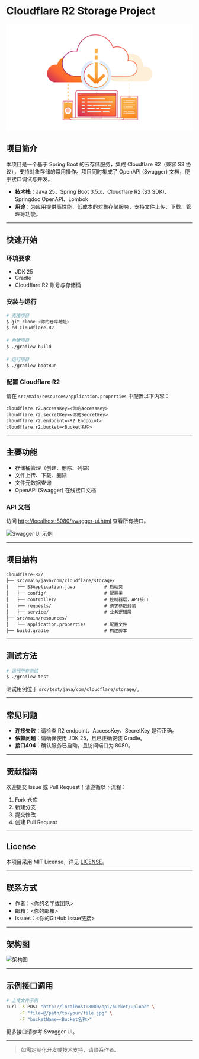 # Cloudflare R2 Storage Project

![Project Banner](./figures/Cloudflare_R2.svg)

## 项目简介

本项目是一个基于 Spring Boot 的云存储服务，集成 Cloudflare R2（兼容 S3 协议），支持对象存储的常用操作。项目同时集成了 OpenAPI (Swagger) 文档，便于接口调试与开发。

- **技术栈**：Java 25、Spring Boot 3.5.x、Cloudflare R2 (S3 SDK)、Springdoc OpenAPI、Lombok
- **用途**：为应用提供高性能、低成本的对象存储服务，支持文件上传、下载、管理等功能。

---

## 快速开始

### 环境要求
- JDK 25
- Gradle
- Cloudflare R2 账号与存储桶

### 安装与运行
```bash
# 克隆项目
$ git clone <你的仓库地址>
$ cd Cloudflare-R2

# 构建项目
$ ./gradlew build

# 运行项目
$ ./gradlew bootRun
```

### 配置 Cloudflare R2
请在 `src/main/resources/application.properties` 中配置以下内容：
```properties
cloudflare.r2.accessKey=<你的AccessKey>
cloudflare.r2.secretKey=<你的SecretKey>
cloudflare.r2.endpoint=<R2 Endpoint>
cloudflare.r2.bucket=<Bucket名称>
```

---

## 主要功能

- 存储桶管理（创建、删除、列举）
- 文件上传、下载、删除
- 文件元数据查询
- OpenAPI (Swagger) 在线接口文档

### API 文档
访问 [http://localhost:8080/swagger-ui.html](http://localhost:8080/swagger-ui.html) 查看所有接口。

![Swagger UI 示例](<替换为Swagger UI截图URL>)

---

## 项目结构
```
Cloudflare-R2/
├── src/main/java/com/cloudflare/storage/
│   ├── S3Application.java           # 启动类
│   ├── config/                      # 配置类
│   ├── controller/                  # 控制器层，API接口
│   ├── requests/                    # 请求参数封装
│   ├── service/                     # 业务逻辑层
├── src/main/resources/
│   └── application.properties       # 配置文件
├── build.gradle                     # 构建脚本
```

---

## 测试方法

```bash
# 运行所有测试
$ ./gradlew test
```

测试用例位于 `src/test/java/com/cloudflare/storage/`。

---

## 常见问题

- **连接失败**：请检查 R2 endpoint、AccessKey、SecretKey 是否正确。
- **依赖问题**：请确保使用 JDK 25，且已正确安装 Gradle。
- **接口404**：确认服务已启动，且访问端口为 8080。

---

## 贡献指南

欢迎提交 Issue 或 Pull Request！请遵循以下流程：
1. Fork 仓库
2. 新建分支
3. 提交修改
4. 创建 Pull Request

---

## License

本项目采用 MIT License，详见 [LICENSE](LICENSE)。

---

## 联系方式

- 作者：<你的名字或团队>
- 邮箱：<你的邮箱>
- Issues：<你的GitHub Issue链接>

---

## 架构图

![架构图](<替换为架构图图片URL>)

---

## 示例接口调用

```bash
# 上传文件示例
curl -X POST "http://localhost:8080/api/bucket/upload" \
     -F "file=@/path/to/your/file.jpg" \
     -F "bucketName=<Bucket名称>"
```

更多接口请参考 Swagger UI。

---

> 如需定制化开发或技术支持，请联系作者。

